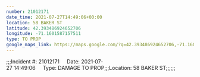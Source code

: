 ```yaml
---
number: 21012171
date_time: 2021-07-27T14:49:06+00:00
location: 58 BAKER ST
latitude: 42.393486924652706
longitude: -71.1601587157511
type: TO PROP
google_maps_link: https://maps.google.com/?q=42.393486924652706,-71.1601587157511
---
```


;;;Incident #: 21012171     Date: 2021‐07‐27 14:49:06     Type: DAMAGE TO PROP;;;Location: 58 BAKER ST;;;;;;
